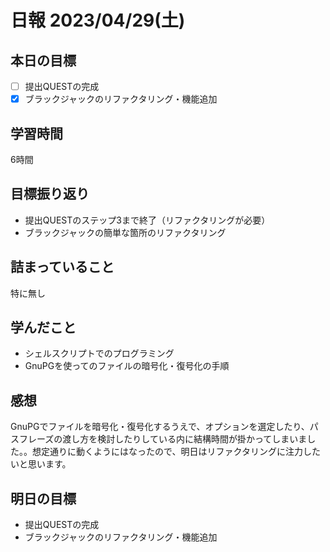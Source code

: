 # 日報 2023/04/29(土)

## 本日の目標
- [ ] 提出QUESTの完成
- [x] ブラックジャックのリファクタリング・機能追加

## 学習時間
6時間

## 目標振り返り
- 提出QUESTのステップ3まで終了（リファクタリングが必要）
- ブラックジャックの簡単な箇所のリファクタリング

## 詰まっていること
特に無し

## 学んだこと
- シェルスクリプトでのプログラミング
- GnuPGを使ってのファイルの暗号化・復号化の手順

## 感想
GnuPGでファイルを暗号化・復号化するうえで、オプションを選定したり、パスフレーズの渡し方を検討したりしている内に結構時間が掛かってしまいました。。想定通りに動くようにはなったので、明日はリファクタリングに注力したいと思います。

## 明日の目標
- 提出QUESTの完成
- ブラックジャックのリファクタリング・機能追加
